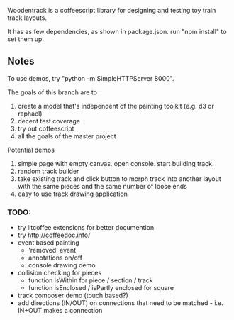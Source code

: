 Woodentrack is a coffeescript library for designing and testing toy train track layouts.

It has as few dependencies, as shown in package.json.  run "npm install" to set them up.

## Notes

To use demos, try "python -m SimpleHTTPServer 8000".

The goals of this branch are to
 1. create a model that's independent of the painting toolkit (e.g. d3 or raphael)
 2. decent test coverage
 3. try out coffeescript
 4. all the goals of the master project

Potential demos
 1. simple page with empty canvas.  open console.  start building track.
 2. random track builder
 3. take existing track and click button to morph track into another layout with the same pieces and the same number of loose ends
 4. easy to use track drawing application

### TODO:
 - try litcoffee extensions for better documention
 - try http://coffeedoc.info/
 - event based painting
 	- 'removed' event
 	- annotations on/off
 	- console drawing demo
 - collision checking for pieces
	- function isWithin for piece / section / track
	- function isEnclosed / isPartly enclosed for square 
 - track composer demo (touch based?)
 - add directions (IN/OUT) on connections that need to be matched - i.e. IN+OUT makes a connection
